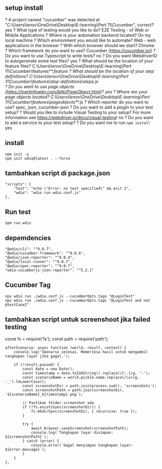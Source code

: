 ## setup install
? A project named "cucumber" was detected at "C:\Users\lenov\OneDrive\Desktop\E-learning\Pert 11\Cucumber", correct? yes
? What type of testing would you like to do? E2E Testing - of Web or Mobile Applications
? Where is your automation backend located? On my local machine
? Which environment you would like to automate? Web - web applications in the browser
? With which browser should we start? Chrome
? Which framework do you want to use? Cucumber (https://cucumber.io/)
? Do you want to use Typescript to write tests? no
? Do you want WebdriverIO to autogenerate some test files? yes
? What should be the location of your feature files? C:\Users\lenov\OneDrive\Desktop\E-learning\Pert 11\Cucumber\features\**\*.feature
? What should be the location of your step definitions? C:\Users\lenov\OneDrive\Desktop\E-learning\Pert 11\Cucumber\features\step-definitions\steps.js   
? Do you want to use page objects (https://martinfowler.com/bliki/PageObject.html)? yes
? Where are your page objects located? C:\Users\lenov\OneDrive\Desktop\E-learning\Pert 11\Cucumber\features\pageobjects\**\*.js
? Which reporter do you want to use? spec, json, cucumber-json
? Do you want to add a plugin to your test setup?
? Would you like to include Visual Testing to your setup? For more information see https://webdriver.io/docs/visual-testing! no
? Do you want to add a service to your test setup?
? Do you want me to run `npm install` yes

## install
    npm init -y
    npm init wdio@latest . --force
     

## tambahkan script di package.json
    "scripts": {
        "test": "echo \"Error: no test specified\" && exit 1",
        "wdio": "wdio run wdio.conf.js"
    },

## Run test
	npm run wdio

## depemdencies
    "@wdio/cli": "^9.0.7",
    "@wdio/cucumber-framework": "^9.0.6",
    "@wdio/json-reporter": "^9.0.4",
    "@wdio/local-runner": "^9.0.7",
    "@wdio/spec-reporter": "^9.0.7",
    "wdio-cucumberjs-json-reporter": "^5.2.1"

## Cucumber Tag
	npx wdio run ./wdio.conf.js --cucumberOpts.tags "@LoginTest"
	npx wdio run ./wdio.conf.js --cucumberOpts.tags "@LoginTest and not @testCase2"

## tambahkan script untuk screenshoot jika failed testing

const fs = require('fs');
const path = require('path');

    afterScenario: async function (world, result, context) {
        console.log('Skenario selesai. Memeriksa hasil untuk mengambil tangkapan layar jika gagal.');

        if (!result.passed) {
            const date = new Date();
            const timestamp = date.toISOString().replace(/[:.]/g, '-');
            const scenarioName = world.pickle.name.replace(/\s+/g, '_').toLowerCase();
            const screenshotDir = path.join(process.cwd(), 'screenshots');
            const screenshotPath = path.join(screenshotDir, `${scenarioName}_${timestamp}.png`);
            
            // Pastikan folder screenshot ada
            if (!fs.existsSync(screenshotDir)) {
                fs.mkdirSync(screenshotDir, { recursive: true });
            }

            try {
                await browser.saveScreenshot(screenshotPath);
                console.log(`Tangkapan layar disimpan: ${screenshotPath}`);
            } catch (error) {
                console.error(`Gagal menyimpan tangkapan layar: ${error.message}`);
            }
        }
    },

